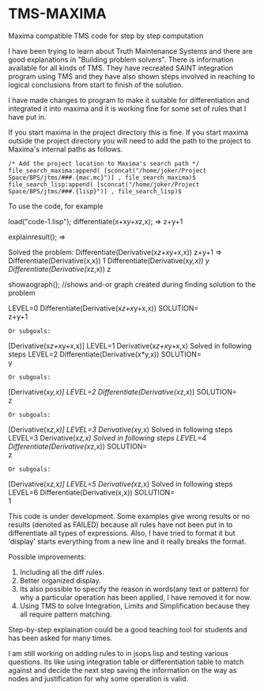 # TMS-MAXIMA
Maxima compatible TMS code for step by step computation

I have been trying to learn about Truth Maintenance Systems and there are good explanations in "Building problem solvers". There is information available for all kinds of TMS. They have recreated SAINT integration program using TMS and they have also shown steps involved in reaching to logical conclusions from start to finish of the solution.

I have made changes to program to make it suitable for differentiation and integrated it into maxima and it is working fine for some set of rules that I have put in.

If you start maxima in the project directory this is fine.  If you start maxima outside the project directory you will need to add the path to the project to Maxima's internal paths as follows.

    /* Add the project location to Maxima's search path */
    file_search_maxima:append( [sconcat("/home/joker/Project Space/BPS/jtms/###.{mac,mc}")] , file_search_maxima)$
    file_search_lisp:append( [sconcat("/home/joker/Project Space/BPS/jtms/###.{lisp}")] , file_search_lisp)$

To use the code, for example

  load("code-1.lisp");
  differentiate(x+x*y+x*z,x); => z+y+1
  
  explainresult();  =>
  
   Solved the problem:
Differentiate(Derivative(x*z+x*y+x,x))
z+y+1
=>
Differentiate(Derivative(x,x))
1
Differentiate(Derivative(x*y,x))
y
Differentiate(Derivative(x*z,x))
z



 showaograph();    //shows and-or graph created during finding solution to the problem
 
 LEVEL=0
Differentiate(Derivative(x*z+x*y+x,x))
    SOLUTION=  
z+y+1
    
    Or subgoals:    
[Derivative(x*z+x*y+x,x)]
   LEVEL=1
Derivative(x*z+x*y+x,x)
    Solved in following steps
      LEVEL=2
Differentiate(Derivative(x*y,x))
    SOLUTION=  
y
    
    Or subgoals:    
[Derivative(x*y,x)]
      LEVEL=2
Differentiate(Derivative(x*z,x))
    SOLUTION=  
z
    
    Or subgoals:    
[Derivative(x*z,x)]
         LEVEL=3
Derivative(x*y,x)
    Solved in following steps
         LEVEL=3
Derivative(x*z,x)
    Solved in following steps
            LEVEL=4
Differentiate(Derivative(x*z,x))
    SOLUTION=  
z
    
    Or subgoals:    
[Derivative(x*z,x)]
               LEVEL=5
Derivative(x*z,x)
    Solved in following steps
                  LEVEL=6
Differentiate(Derivative(x,x))
    SOLUTION=  
1

This code is under development.  Some examples give wrong results or no results (denoted as FAILED) because all rules have not been put in to differentiate all types of expressions. Also, I have tried to format it but 'display' starts everything from a new line and it really breaks the format.

Possible improvements:
1) Including all the diff rules.
2) Better organized display.
3) Its also possible to specify the reason in words(any text or pattern) for why  a particular operation has been applied, I have removed it for now.
3) Using TMS to solve Integration, Limits and Simplification because they all require pattern matching.

Step-by-step explaination could be a good teaching tool for students and has been asked for many times. 

I am still working on adding rules to in jsops.lisp and testing various questions. Its like using integration table or differentiation table to match against and decide the next step saving the information on the way as nodes and justification for why some operation is valid.
